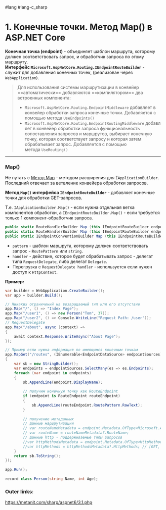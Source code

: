 #lang #lang-c_sharp 

# 1. Конечные точки. Метод Map() в ASP.NET Core

**Конечная точка (endpoint)** - объединяет шаблон маршрута, которому должен соответствовать запрос, и обработчик запроса по этому маршруту.
**Интерфейс `Microsoft.AspNetCore.Routing.IEndpointRouteBuilder`** - служит для добавления конечных точек, (реализован через `WebApplication`).

> Для использования системы маршрутизации в конвейер ==автоматически== добавляются ==компилятором== два встроенных компонента:
> - `Microsoft.AspNetCore.Routing.EndpointMiddleware` добавляет в конвейер обработки запроса конечные точки. Добавляется с помощью метода `UseEndpoints()`
> - `Microsoft.AspNetCore.Routing.EndpointRoutingMiddleware` добавляет в конвейер обработки запроса функциональность сопоставления запросов и маршрутов, выбирает конечную точку, которая соответствует запросу и которая затем обрабатывает запрос. Добавляется с помощью метода `UseRouting()`

---

### Map()

Не путать с [Метод Map](1.%20Languages/C-sharp/_%20ASP.NET/ASP.NET%20Core/1.%20Основы/13.%20Метод%20Map.md) - методом расширения для `IApplicationBuilder`. Последний отвечает за ветвление конвейера обработки запросов.

**Метод `Map()` интерфейса `IEndpointRouteBuilder`** - добавляет конечные точки для обработки GET-запросов.

Т.е. `IApplicationBuilder.Map()` - если нужна отдельная ветка компонентов обработки,
а `IEndpointRouteBuilder.Map()` - если требуется только 1 компонент-обработчик запроса.

```csharp
public static RouteHandlerBuilder Map (this IEndpointRouteBuilder endpoints, RoutePattern pattern, Delegate handler);
public static RouteHandlerBuilder Map (this IEndpointRouteBuilder endpoints, string pattern, Delegate handler);
public static IEndpointConventionBuilder Map (this IEndpointRouteBuilder endpoints, string pattern, RequestDelegate handler);
```
- `pattern` - шаблон маршрута, которому должен соответствовать запрос - `RoutePattern` или `string`.
- `handler` - действие, которое будет обрабатывать запрос - делегат типа `RequestDelegate`, либо делегат `Delegate`.
- Перегрузка с `RequestDelegate handler` - используется если нужен доступ к `HttpContext`.

**Пример:**
```csharp
var builder = WebApplication.CreateBuilder();
var app = builder.Build();

// Никаких ограничений на возвращаемый тип или его отсутствие
app.Map("/", () => "Index Page");
app.Map("/user1", () => new Person("Tom", 37));
app.Map("/user2", () => Console.WriteLine("Request Path: /user"));
// RequestDelegate
app.Map("/about", async (context) =>
{
    await context.Response.WriteAsync("About Page");
});

// Пример если нужна информация по имеющимся конечным точкам
app.MapGet("/routes", (IEnumerable<EndpointDataSource> endpointSources) =>
{
    var sb = new StringBuilder();
    var endpoints = endpointSources.SelectMany(es => es.Endpoints);
    foreach (var endpoint in endpoints)
    {
        sb.AppendLine(endpoint.DisplayName);
 
        // получим конечную точку как RouteEndpoint
        if (endpoint is RouteEndpoint routeEndpoint)
        { 
            sb.AppendLine(routeEndpoint.RoutePattern.RawText);
        }
 
        // получение метаданных
        // данные маршрутизации
        // var routeNameMetadata = endpoint.Metadata.OfType<Microsoft.AspNetCore.Routing.RouteNameMetadata>().FirstOrDefault();
        // var routeName = routeNameMetadata?.RouteName;
        // данные http - поддерживаемые типы запросов
        //var httpMethodsMetadata = endpoint.Metadata.OfType<HttpMethodMetadata>().FirstOrDefault();
        //var httpMethods = httpMethodsMetadata?.HttpMethods; // [GET, POST, ...]
    }
    return sb.ToString();
});
 
app.Run();
 
record class Person(string Name, int Age);
```


### Outer links:
https://metanit.com/sharp/aspnet6/3.1.php